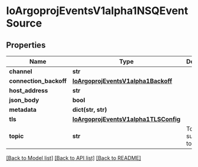 # IoArgoprojEventsV1alpha1NSQEventSource

## Properties
Name | Type | Description | Notes
------------ | ------------- | ------------- | -------------
**channel** | **str** |  | [optional] 
**connection_backoff** | [**IoArgoprojEventsV1alpha1Backoff**](IoArgoprojEventsV1alpha1Backoff.md) |  | [optional] 
**host_address** | **str** |  | [optional] 
**json_body** | **bool** |  | [optional] 
**metadata** | **dict(str, str)** |  | [optional] 
**tls** | [**IoArgoprojEventsV1alpha1TLSConfig**](IoArgoprojEventsV1alpha1TLSConfig.md) |  | [optional] 
**topic** | **str** | Topic to subscribe to. | [optional] 

[[Back to Model list]](../README.md#documentation-for-models) [[Back to API list]](../README.md#documentation-for-api-endpoints) [[Back to README]](../README.md)


